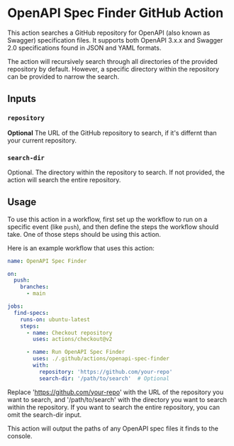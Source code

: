 # OpenAPI Spec Finder GitHub Action

This action searches a GitHub repository for OpenAPI (also known as Swagger) specification files. It supports both OpenAPI 3.x.x and Swagger 2.0 specifications found in JSON and YAML formats.

The action will recursively search through all directories of the provided repository by default. However, a specific directory within the repository can be provided to narrow the search.

## Inputs

### `repository`

**Optional** The URL of the GitHub repository to search, if it's differnt than your current repository. 

### `search-dir`

Optional. The directory within the repository to search. If not provided, the action will search the entire repository.

## Usage

To use this action in a workflow, first set up the workflow to run on a specific event (like `push`), and then define the steps the workflow should take. One of those steps should be using this action.

Here is an example workflow that uses this action:

```yaml
name: OpenAPI Spec Finder

on:
  push:
    branches:
      - main

jobs:
  find-specs:
    runs-on: ubuntu-latest
    steps:
      - name: Checkout repository
        uses: actions/checkout@v2

      - name: Run OpenAPI Spec Finder
        uses: ./.github/actions/openapi-spec-finder
        with:
          repository: 'https://github.com/your-repo'
          search-dir: '/path/to/search'  # Optional
```

Replace 'https://github.com/your-repo' with the URL of the repository you want to search, and '/path/to/search' with the directory you want to search within the repository. If you want to search the entire repository, you can omit the search-dir input.

This action will output the paths of any OpenAPI spec files it finds to the console. 